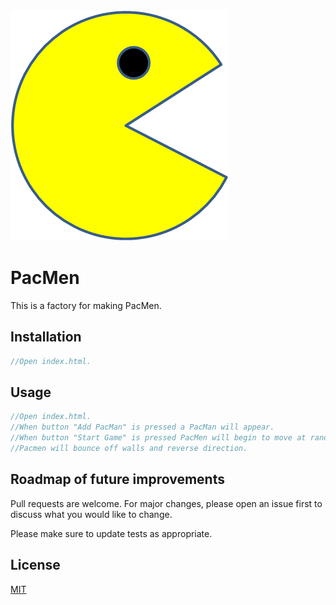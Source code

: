 <img src="/images/PacMan1.png">

# PacMen

This is a factory for making PacMen.

## Installation

```javascript
//Open index.html.
```

## Usage

```javascript
//Open index.html.
//When button "Add PacMan" is pressed a PacMan will appear.
//When button "Start Game" is pressed PacMen will begin to move at random speed and direction.
//Pacmen will bounce off walls and reverse direction.
```

## Roadmap of future improvements
Pull requests are welcome. For major changes, please open an issue first to discuss what you would like to change.

Please make sure to update tests as appropriate.

## License
[MIT](https://choosealicense.com/licenses/mit/)
